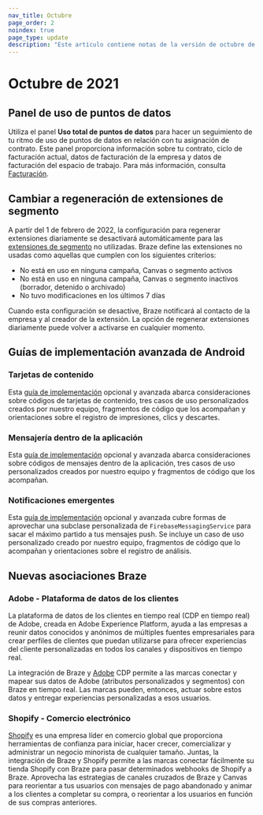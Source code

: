 ```yaml
---
nav_title: Octubre
page_order: 2
noindex: true
page_type: update
description: "Este artículo contiene notas de la versión de octubre de 2021."
---
```

 
# Octubre de 2021

## Panel de uso de puntos de datos

Utiliza el panel **Uso total de puntos de datos** para hacer un seguimiento de tu ritmo de uso de puntos de datos en relación con tu asignación de contrato. Este panel proporciona información sobre tu contrato, ciclo de facturación actual, datos de facturación de la empresa y datos de facturación del espacio de trabajo. Para más información, consulta [Facturación]({{site.baseurl}}/user_guide/onboarding_with_braze/subscription_and_usage/#total-data-points-dashboard).

## Cambiar a regeneración de extensiones de segmento

A partir del 1 de febrero de 2022, la configuración para regenerar extensiones diariamente se desactivará automáticamente para las [extensiones de segmento]({{site.baseurl}}/user_guide/engagement_tools/segments/segment_extension/) no utilizadas. Braze define las extensiones no usadas como aquellas que cumplen con los siguientes criterios:

- No está en uso en ninguna campaña, Canvas o segmento activos
- No está en uso en ninguna campaña, Canvas o segmento inactivos (borrador, detenido o archivado)
- No tuvo modificaciones en los últimos 7 días

Cuando esta configuración se desactive, Braze notificará al contacto de la empresa y al creador de la extensión. La opción de regenerar extensiones diariamente puede volver a activarse en cualquier momento.

## Guías de implementación avanzada de Android

### Tarjetas de contenido

Esta [guía de implementación]({{site.baseurl}}/developer_guide/platforms/android/content_cards/examples/) opcional y avanzada abarca consideraciones sobre códigos de tarjetas de contenido, tres casos de uso personalizados creados por nuestro equipo, fragmentos de código que los acompañan y orientaciones sobre el registro de impresiones, clics y descartes.

### Mensajería dentro de la aplicación

Esta [guía de implementación]({{site.baseurl}}/developer_guide/in_app_messages/customization/?sdktab=android) opcional y avanzada abarca consideraciones sobre códigos de mensajes dentro de la aplicación, tres casos de uso personalizados creados por nuestro equipo y fragmentos de código que los acompañan.

### Notificaciones emergentes

Esta [guía de implementación]({{site.baseurl}}/developer_guide/push_notifications/examples/?sdktab=android) opcional y avanzada cubre formas de aprovechar una subclase personalizada de `FirebaseMessagingService` para sacar el máximo partido a tus mensajes push. Se incluye un caso de uso personalizado creado por nuestro equipo, fragmentos de código que lo acompañan y orientaciones sobre el registro de análisis.

## Nuevas asociaciones Braze

### Adobe - Plataforma de datos de los clientes

La plataforma de datos de los clientes en tiempo real (CDP en tiempo real) de Adobe, creada en Adobe Experience Platform, ayuda a las empresas a reunir datos conocidos y anónimos de múltiples fuentes empresariales para crear perfiles de clientes que puedan utilizarse para ofrecer experiencias del cliente personalizadas en todos los canales y dispositivos en tiempo real.

La integración de Braze y [Adobe]({{site.baseurl}}/partners/data_and_infrastructure_agility/customer_data_platform/adobe/) CDP permite a las marcas conectar y mapear sus datos de Adobe (atributos personalizados y segmentos) con Braze en tiempo real. Las marcas pueden, entonces, actuar sobre estos datos y entregar experiencias personalizadas a esos usuarios. 

### Shopify - Comercio electrónico

[Shopify]({{site.baseurl}}/partners/message_orchestration/channel_extensions/ecommerce/shopify/shopify_overview/) es una empresa líder en comercio global que proporciona herramientas de confianza para iniciar, hacer crecer, comercializar y administrar un negocio minorista de cualquier tamaño. Juntas, la integración de Braze y Shopify permite a las marcas conectar fácilmente su tienda Shopify con Braze para pasar determinados webhooks de Shopify a Braze. Aprovecha las estrategias de canales cruzados de Braze y Canvas para reorientar a tus usuarios con mensajes de pago abandonado y animar a los clientes a completar su compra, o reorientar a los usuarios en función de sus compras anteriores.